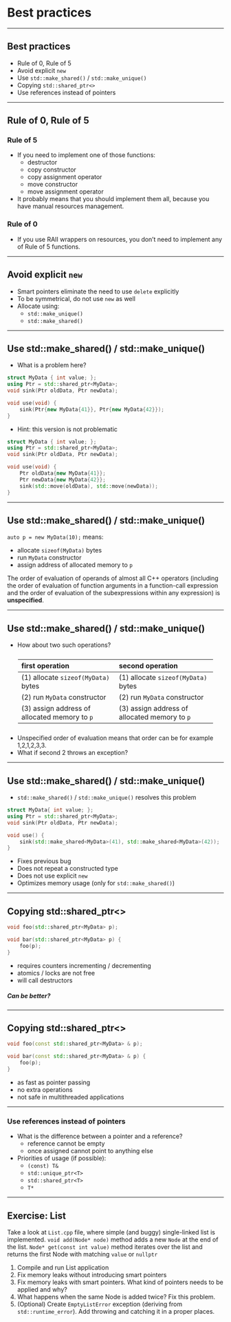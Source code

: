 ﻿# Best practices

___

## Best practices

* <!-- .element: class="fragment fade-in" --> Rule of 0, Rule of 5
* <!-- .element: class="fragment fade-in" --> Avoid explicit <code>new</code>
* <!-- .element: class="fragment fade-in" --> Use <code>std::make_shared()</code> / <code>std::make_unique()</code>
* <!-- .element: class="fragment fade-in" --> Copying <code>std::shared_ptr<></code>
* <!-- .element: class="fragment fade-in" --> Use references instead of pointers

___

## Rule of 0, Rule of 5

### Rule of 5 <!-- .element: class="fragment fade-in" -->

* <!-- .element: class="fragment fade-in" --> If you need to implement one of those functions:
  * <!-- .element: class="fragment fade-in" --> destructor
  * <!-- .element: class="fragment fade-in" --> copy constructor
  * <!-- .element: class="fragment fade-in" --> copy assignment operator
  * <!-- .element: class="fragment fade-in" --> move constructor
  * <!-- .element: class="fragment fade-in" --> move assignment operator
* <!-- .element: class="fragment fade-in" --> It probably means that you should implement them all, because you have manual resources management.

### Rule of 0 <!-- .element: class="fragment fade-in" -->

* <!-- .element: class="fragment fade-in" --> If you use RAII wrappers on resources, you don’t need to implement any of Rule of 5 functions.

___

## Avoid explicit `new`

* <!-- .element: class="fragment fade-in" --> Smart pointers eliminate the need to use <code>delete</code> explicitly
* <!-- .element: class="fragment fade-in" --> To be symmetrical, do not use <code>new</code> as well
* <!-- .element: class="fragment fade-in" --> Allocate using:
  * <!-- .element: class="fragment fade-in" --> <code>std::make_unique()</code>
  * <!-- .element: class="fragment fade-in" --> <code>std::make_shared()</code>

___

## Use std::make_shared() / std::make_unique()

* <!-- .element: class="fragment fade-in" --> What is a problem here?

```cpp
struct MyData { int value; };
using Ptr = std::shared_ptr<MyData>;
void sink(Ptr oldData, Ptr newData);

void use(void) {
    sink(Ptr{new MyData{41}}, Ptr{new MyData{42}});
}
```
<!-- .element: class="fragment fade-in" style="font-size: 50%" -->

* <!-- .element: class="fragment fade-in" --> Hint: this version is not problematic

```cpp
struct MyData { int value; };
using Ptr = std::shared_ptr<MyData>;
void sink(Ptr oldData, Ptr newData);

void use(void) {
    Ptr oldData{new MyData{41}};
    Ptr newData{new MyData{42}};
    sink(std::move(oldData), std::move(newData));
}
```
<!-- .element: class="fragment fade-in" style="font-size: 50%" -->

___

## Use std::make_shared() / std::make_unique()

`auto p = new MyData(10);` means:

* <!-- .element: class="fragment fade-in" --> allocate <code>sizeof(MyData)</code> bytes
* <!-- .element: class="fragment fade-in" --> run <code>MyData</code> constructor
* <!-- .element: class="fragment fade-in" --> assign address of allocated memory to <code>p</code>

The order of evaluation of operands of almost all C++ operators (including the order of
evaluation of function arguments in a function-call expression and the order of evaluation of
the subexpressions within any expression) is **unspecified**.
<!-- .element: class="fragment fade-in box" style="font-size: 80%; background-color: #660000"-->

<!-- I divided this slide into two because there was too much content -->

___

## Use std::make_shared() / std::make_unique()

* <!-- .element: class="fragment fade-in" --> How about two such operations?

<div class="fragment fade-in" style="font-size: 70%; margin: 25px">

| first operation                              | second operation
|:---------------------------------------------|:----
|(1) allocate `sizeof(MyData)` bytes           | (1) allocate `sizeof(MyData)` bytes
|(2) run `MyData` constructor                  | (2) run `MyData` constructor
|(3) assign address of allocated memory to `p` | (3) assign address of allocated memory to `p`

</div>

* <!-- .element: class="fragment fade-in" --> Unspecified order of evaluation means that order can be for example 1,2,1,2,3,3.
* <!-- .element: class="fragment fade-in" --> What if second 2 throws an exception?

___

## Use std::make_shared() / std::make_unique()

* <!-- .element: class="fragment fade-in" --> <code>std::make_shared()</code> / <code>std::make_unique()</code> resolves this problem

```cpp
struct MyData{ int value; };
using Ptr = std::shared_ptr<MyData>;
void sink(Ptr oldData, Ptr newData);

void use() {
    sink(std::make_shared<MyData>(41), std::make_shared<MyData>(42));
}
```
<!-- .element: class="fragment fade-in" --> 

* <!-- .element: class="fragment fade-in" --> Fixes previous bug
* <!-- .element: class="fragment fade-in" --> Does not repeat a constructed type
* <!-- .element: class="fragment fade-in" --> Does not use explicit <code>new</code>
* <!-- .element: class="fragment fade-in" --> Optimizes memory usage (only for <code>std::make_shared()</code>)

___

## Copying std::shared_ptr<>

```cpp
void foo(std::shared_ptr<MyData> p);

void bar(std::shared_ptr<MyData> p) {
    foo(p);
}
```

* <!-- .element: class="fragment fade-in" --> requires counters incrementing / decrementing
* <!-- .element: class="fragment fade-in" --> atomics / locks are not free
* <!-- .element: class="fragment fade-in" --> will call destructors

##### Can be better?
<!-- .element: class="fragment fade-in" -->

___

## Copying std::shared_ptr<>

```cpp
void foo(const std::shared_ptr<MyData> & p);

void bar(const std::shared_ptr<MyData> & p) {
    foo(p);
}
```

* <!-- .element: class="fragment fade-in" --> as fast as pointer passing
* <!-- .element: class="fragment fade-in" --> no extra operations
* <!-- .element: class="fragment fade-in" --> not safe in multithreaded applications

___

### Use references instead of pointers

* <!-- .element: class="fragment fade-in" style="margin: 20px" --> What is the difference between a pointer and a reference?
  * <!-- .element: class="fragment fade-in" --> reference cannot be empty
  * <!-- .element: class="fragment fade-in" --> once assigned cannot point to anything else
* <!-- .element: class="fragment fade-in" style="margin: 20px" --> Priorities of usage (if possible):
  * <!-- .element: class="fragment fade-in" --> <code>(const) T&</code>
  * <!-- .element: class="fragment fade-in" --> <code>std::unique_ptr&ltT&gt</code>
  * <!-- .element: class="fragment fade-in" --> <code>std::shared_ptr&ltT&gt</code>
  * <!-- .element: class="fragment fade-in" --> <code>T*</code>

___

## Exercise: List

Take a look at `List.cpp` file, where simple (and buggy) single-linked list is implemented.
`void add(Node* node)` method adds a new `Node` at the end of the list.
`Node* get(const int value)` method iterates over the list and returns the first Node with matching `value` or `nullptr`

1. <!-- .element: class="fragment fade-in" --> Compile and run List application
2. <!-- .element: class="fragment fade-in" --> Fix memory leaks without introducing smart pointers
3. <!-- .element: class="fragment fade-in" --> Fix memory leaks with smart pointers. What kind of pointers needs to be applied and why?
4. <!-- .element: class="fragment fade-in" --> What happens when the same Node is added twice? Fix this problem.
5. <!-- .element: class="fragment fade-in" --> (Optional) Create <code>EmptyListError</code> exception (deriving from <code>std::runtime_error</code>). Add throwing and catching it in a proper places.
